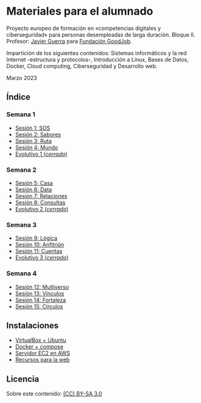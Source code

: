 # Materiales para el alumnado

Proyecto europeo de formación en «competencias digitales y ciberseguridad» para personas desempleadas de larga duración. Bloque II. Profesor: [Javier Guerra](https://javguerra.github.io/) para [Fundación GoodJob](https://www.fundaciongoodjob.org/).  

Impartición de los siguientes contenidos: Sistemas informáticos y la red Internet -estructura y protocolos-, Introducción a Linux, Bases de Datos, Docker, Cloud computing, Ciberseguridad y Desarrollo web.  

Marzo 2023  

## Índice

### Semana 1

- [Sesión 1: SOS](sesiones/sesion01_SOS.md)
- [Sesión 2: Sabores](sesiones/sesion02_Sabores.md)
- [Sesión 3: Ruta](sesiones/sesion03_Ruta.md)
- [Sesión 4: Mundo](sesiones/sesion04_Mundo.md)
- [Evolutivo 1 (*cerrado*)](https://forms.gle/ir5t8YVfrrNiVY3Q7)

### Semana 2

- [Sesión 5: Casa](sesiones/sesion05_Casa.md)
- [Sesión 6: Data](sesiones/sesion06_Data.md)
- [Sesión 7: Relaciones](sesiones/sesion07_Relaciones.md)
- [Sesión 8: Consultas](sesiones/sesion08_Consultas.md)
- [Evolutivo 2 (*cerrado*)](https://forms.gle/fQ8cRt965VPVHYaE7)

### Semana 3

- [Sesión 9: Lógica](sesiones/sesion09_Logica.md)
- [Sesión 10: Anfitrión](sesiones/sesion10_Anfitrion.md)
- [Sesión 11: Cuentas](sesiones/sesion11_Cuentas.md)
- [Evolutivo 3 (*cerrado*)](https://forms.gle/AhPYFcEf9Ani8okPA)

### Semana 4

- [Sesión 12: Multiverso](sesiones/sesion12_Multiverso.md)
- [Sesión 13: Vínculos](sesiones/sesion13_Vinculos.md)
- [Sesión 14: Fortaleza](sesiones/sesion14_Fortaleza.md)  
- [Sesión 15: Círculos](sesiones/sesion15_Circulos.md)

## Instalaciones

- [VirtualBox + Ubuntu](recursos/virtualbox.md)
- [Docker + compose](recursos/docker.md)
- [Servidor EC2 en AWS](recursos/servidor.md)
- [Recursos para la web](recursos/web/web.md)

## Licencia
Sobre este contenido: [(CC) BY-SA 3.0](https://creativecommons.org/licenses/by-sa/3.0/es/)  